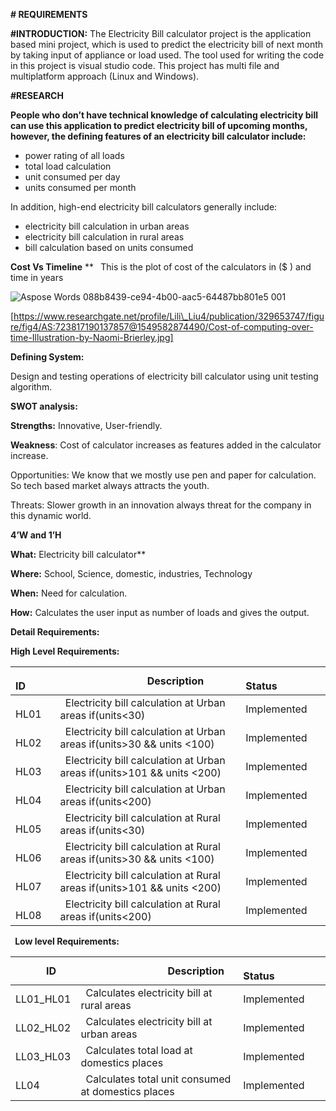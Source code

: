 ﻿
**# REQUIREMENTS**

**#INTRODUCTION:** The Electricity Bill calculator project is the application based mini project,      which is used to predict the electricity bill of next month by taking input of appliance or load used. The tool used for writing the code in this project is visual studio code. This project has multi file and multiplatform approach (Linux and Windows).

**#RESEARCH**

**People who don’t have technical knowledge of calculating electricity bill can use this application to predict electricity bill of upcoming months, however, the defining features of an electricity bill calculator include:**

- power rating of all loads
- total load calculation
- unit consumed per day
- units consumed per month

In addition, high-end electricity bill calculators generally include:

- electricity bill calculation in urban areas
- electricity bill calculation in rural areas
- bill calculation based on units consumed

**Cost Vs Timeline**
**
` `This is the plot of cost of the calculators in ($ ) and time in  years

![Aspose Words 088b8439-ce94-4b00-aac5-64487bb801e5 001](https://user-images.githubusercontent.com/89764315/132320020-ab527da5-1522-4eb4-b645-75367eb9363a.png)


[https://www.researchgate.net/profile/Lili\_Liu4/publication/329653747/figure/fig4/AS:723817190137857@1549582874490/Cost-of-computing-over-time-Illustration-by-Naomi-Brierley.jpg]

**Defining System:** 

Design and testing operations of electricity bill calculator using unit testing algorithm.

**SWOT analysis:**

**Strengths:** Innovative, User-friendly.

**Weakness**: Cost of calculator increases as features added in the calculator increase.

Opportunities: We know that we mostly use pen and paper for calculation. So tech based market always attracts the youth.

Threats: Slower growth in an innovation always threat for the company in this dynamic world.

**4’W and 1’H**

**What:**  Electricity bill calculator**     

**Where:** School, Science, domestic, industries, Technology

**When:** Need for calculation.

**How:** Calculates the user input as number of loads and gives the output.

**Detail Requirements:**

**High Level Requirements:**

|`      `**ID**|`                 `**Description**|`            `**Status**|
| :- | :- | :- |
|`    `HL01|` `Electricity bill calculation at Urban areas if(units<30) | Implemented |
|`    `HL02|` `Electricity bill calculation at Urban areas if(units>30 && units <100)| Implemented |
|`    `HL03|` `Electricity bill calculation at Urban areas if(units>101 && units <200) | Implemented |
|`    `HL04|` `Electricity bill calculation at Urban areas if(units<200)| Implemented |
|`    `HL05|` `Electricity bill calculation at Rural areas if(units<30) | Implemented |
|`    `HL06|` `Electricity bill calculation at Rural areas if(units>30 && units <100)| Implemented |
|`    `HL07|` `Electricity bill calculation at Rural areas if(units>101 && units <200) | Implemented |
|`    `HL08|` `Electricity bill calculation at Rural areas if(units<200)| Implemented |

` `**Low level Requirements:**

|`      `**ID**|`                 `**Description**|`            `**Status**|
| :- | :- | :- |
|LL01\_HL01|` `Calculates electricity bill at rural areas| Implemented |
|LL02\_HL02|` `Calculates electricity bill at urban areas|Implemented |
|LL03\_HL03|` `Calculates total load at domestics places|Implemented |
|LL04|` `Calculates total unit consumed at domestics places| Implemented |



